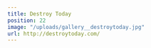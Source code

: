 ```yaml
---
title: Destroy Today
position: 22
image: "/uploads/gallery__destroytoday.jpg"
url: http://destroytoday.com/
---
```


